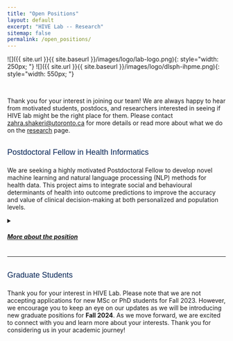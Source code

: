 ```yaml
---
title: "Open Positions"
layout: default
excerpt: "HIVE Lab -- Research"
sitemap: false
permalink: /open_positions/
---
```

![]({{ site.url }}{{ site.baseurl }}/images/logo/lab-logo.png){: style="width: 250px; "}
![]({{ site.url }}{{ site.baseurl }}/images/logo/dlsph-ihpme.png){: style="width: 550px; "}

<br>

Thank you for your interest in joining our team! We are always happy to hear from motivated students, postdocs, and researchers interested in seeing if HIVE lab might be the right place for them. Please contact <a href="mailto:zahra.shakeri@utoronto.ca" style="color: black;">zahra.shakeri@utoronto.ca</a> for more details or read more about what we do on the <a href='/research'>research</a> page. 

<h2 style='text-align: left;  font-weight: 530; font-size: 18px; font-family: Helvetica; color: #032254; padding-bottom: 7px; padding-top: 7px'> Postdoctoral Fellow in Health Informatics</h2> 

<!--### Area of Research-->
We are seeking a highly motivated Postdoctoral Fellow to develop novel machine learning and natural language processing (NLP) methods for health data. This project aims to integrate social and behavioural determinants of health into outcome predictions to improve the accuracy and value of clinical decision-making at both personalized and population levels.
<details>
<summary> <h5><u>More about the position</u></h5>
</summary>

### Description of Duties 
The Postdoctoral Research Fellow will be responsible for developing a full data science pipeline from data collection to deployment. The individual will need to collaborate with an interdisciplinary team of clinical epidemiologists, biostatisticians, and engineers to develop novel machine learning and natural language processing methods for (un)structured health data. The role will also involve deploying and integrating the developed pipeline with other related projects in the lab. 
Other responsibilities include writing manuscripts, project management, and contributing to the grant writing efforts of the lab.

<!--**Salary:** $55-60k CAD commensurate with qualifications plus benefits-->

### Required Qualifications
The candidate must have a PhD (or MD/PhD) in a quantitative field such as Computer Science, Bioinformatics, Biostatistics, Data Science, Medical Informatics, Computational Healthcare, or a related field and a track-record of publication in the top journals or conferences of their field. Excellent programming skills and skills in machine learning, NLP, and data engineering are required for this position. Experience of working with health data, Electronic Health Records (EHR), and familiarity with web development and information visualization are assets.

### Application Instructions
All individuals interested in this position must submit a (1) detailed CV; (2) a cover letter outlining their expertise and motivations; (3) PDFs of their three publications that best represent their expertise; and (4) three references contact to zahra.shakeri@utoronto.ca with (POSTDOC-22) in the subject.

**Closing date:** This posting will remain active until the position is filled.

**Expected start date:** ASAP

**Term:** Initial term of 1 year with a strong possibility of renewal.

**FTE:** This position is a 1.0 FTE. The normal hours of work are 40 hours per week for a full-time postdoctoral fellow (pro-rated for those holding a partial appointment) recognizing that the needs of the employee’s research and training and the needs of the supervisor’s research program may require flexibility in the performance of the employee’s duties and hours of work. 

*Employment as a Postdoctoral Fellow at the University of Toronto is covered by the terms of the CUPE 3902 Unit 5 Collective Agreement.*

*This job is posted in accordance with the CUPE 3902 Unit 5 Collective Agreement.*

*The University of Toronto is strongly committed to diversity within its community and especially welcomes applications from racialized persons / persons of colour, women, Indigenous / Aboriginal People of North America, persons with disabilities, LGBTQ persons, and others who may contribute to the further diversification of ideas.*

</details>


--------------------------------


<h2 style='text-align: left;  font-weight: 530; font-size: 18px; font-family: Helvetica; color: #032254; padding-bottom: 7px; padding-top: 7px'> Graduate Students</h2> 

Thank you for your interest in HIVE Lab. Please note that we are not accepting applications for new MSc or PhD students for Fall 2023. However, we encourage you to keep an eye on our updates as we will be introducing new graduate positions for **Fall 2024**. As we move forward, we are excited to connect with you and learn more about your interests. Thank you for considering us in your academic journey!

<!--We have several open graduate positions in health informatics (under the HSR category) for Fall 2023. Admission to the graduate program at IHPME and <a href='https://www.dlsph.utoronto.ca/students/future-students/' target='_blank'>DLSPH</a> at UofT is very competitive. If you are interested in working under my guidance, I encourage you to <u>contact me before applying</u> and check the <a href='/research'>research</a> page for more details about the scope of our projects.  -->
<!---->
<!--The Institute of Health Policy, Management and Evaluation's program information, application <b>process</b> and <b>deadlines</b> for Fall 2023 can be found <a href='https://ihpme.utoronto.ca/community/students/apply/' target='_blank'>here</a>.-->

